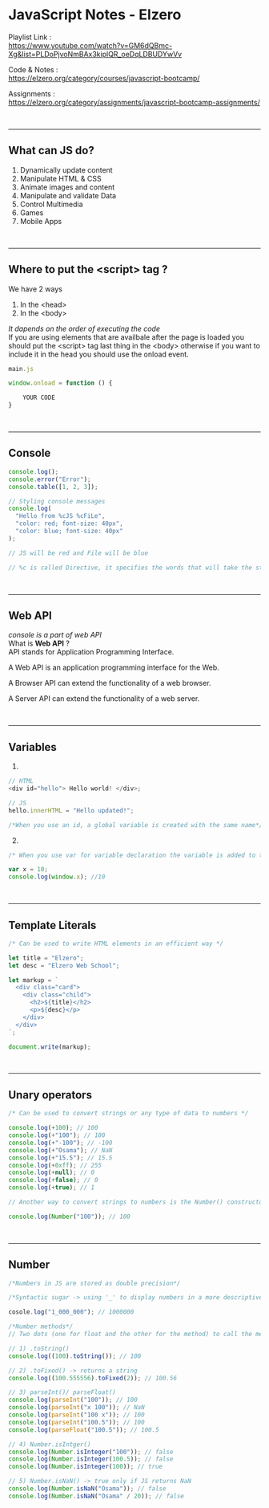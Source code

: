 # JavaScript Notes - Elzero

Playlist Link : </br>
<https://www.youtube.com/watch?v=GM6dQBmc-Xg&list=PLDoPjvoNmBAx3kiplQR_oeDqLDBUDYwVv>

Code & Notes : </br>
<https://elzero.org/category/courses/javascript-bootcamp/>

Assignments : </br>
<https://elzero.org/category/assignments/javascript-bootcamp-assignments/>

</br>

---

## What can JS do?

1. Dynamically update content
2. Manipulate HTML & CSS
3. Animate images and content
4. Manipulate and validate Data
5. Control Multimedia
6. Games
7. Mobile Apps

</br>

---

## Where to put the \<script> tag ?

We have 2 ways </br>

1. In the \<head>
2. In the \<body>
   </br>

_It dapends on the order of executing the code_
</br>
If you are using elements that are availbale after the page is loaded you should put the \<script> tag last thing in the \<body> otherwise if you want to include it in the head you should use the onload event.
</br>

```javascript
main.js

window.onload = function () {

    YOUR CODE
}

```

</br>

---

## Console

```javascript
console.log();
console.error("Error");
console.table([1, 2, 3]);

// Styling console messages
console.log(
  "Hello from %cJS %cFiLe",
  "color: red; font-size: 40px",
  "color: blue; font-size: 40px"
);

// JS will be red and File will be blue

// %c is called Directive, it specifies the words that will take the style
```

</br>

---

## Web API

_console is a part of web API_
</br>
What is **Web API** ?
</br>
API stands for Application Programming Interface.

A Web API is an application programming interface for the Web.

A Browser API can extend the functionality of a web browser.

A Server API can extend the functionality of a web server.

</br>

---

## Variables

1.

```js
// HTML
<div id="hello"> Hello world! </div>;

// JS
hello.innerHTML = "Hello updated!";

/*When you use an id, a global variable is created with the same name*/
```

2.

```js
/* When you use var for variable declaration the variable is added to the window object => Causes variable scope drama */

var x = 10;
console.log(window.x); //10
```

</br>

---

## Template Literals

```js
/* Can be used to write HTML elements in an efficient way */

let title = "Elzero";
let desc = "Elzero Web School";

let markup = `
  <div class="card">
    <div class="child">
      <h2>${title}</h2>
      <p>${desc}</p>
    </div>
  </div>
`;

document.write(markup);
```

</br>

---

## Unary operators

```js
/* Can be used to convert strings or any type of data to numbers */

console.log(+100); // 100
console.log(+"100"); // 100
console.log(+"-100"); // -100
console.log(+"Osama"); // NaN
console.log(+"15.5"); // 15.5
console.log(+0xff); // 255
console.log(+null); // 0
console.log(+false); // 0
console.log(+true); // 1

// Another way to convert strings to numbers is the Number() constructor

console.log(Number("100")); // 100
```

</br>

---

## Number

```js
/*Numbers in JS are stored as double precision*/

/*Syntactic sugar -> using '_' to display numbers in a more descriptive way for the developers*/

cosole.log("1_000_000"); // 1000000

/*Number methods*/
// Two dots (one for float and the other for the method) to call the method or paranthesis

// 1) .toString()
console.log((100).toString()); // 100

// 2) .toFixed() -> returns a string
console.log((100.555556).toFixed(2)); // 100.56

// 3) parseInt()/ parseFloat()
console.log(parseInt("100")); // 100
console.log(parseInt("x 100")); // NaN
console.log(parseInt("100 x")); // 100
console.log(parseInt("100.5")); // 100
console.log(parseFloat("100.5")); // 100.5

// 4) Number.isIntger()
console.log(Number.isInteger("100")); // false
console.log(Number.isInteger(100.5)); // false
console.log(Number.isInteger(100)); // true

// 5) Number.isNaN() -> true only if JS returns NaN
console.log(Number.isNaN("Osama")); // false
console.log(Number.isNaN("Osama" / 20)); // false
```
